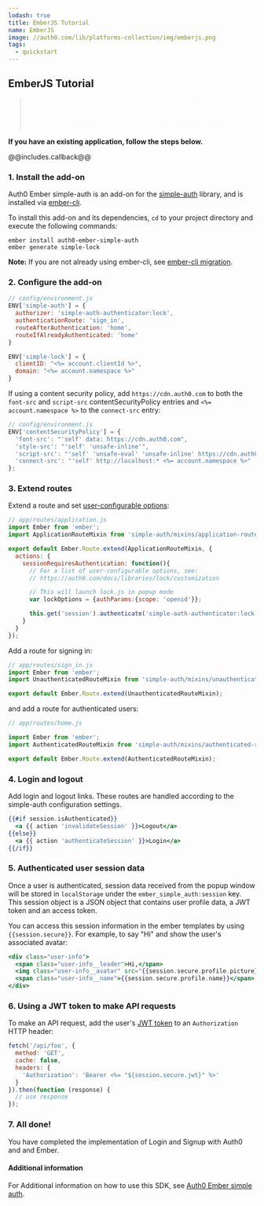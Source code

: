 ```yaml
---
lodash: true
title: EmberJS Tutorial
name: EmberJS
image: //auth0.com/lib/platforms-collection/img/emberjs.png
tags:
  - quickstart
---
```

## EmberJS Tutorial

<div class="package" style="text-align: center;">
  <blockquote>
    <a href="/auth0-ember-simple-auth/master/create-package?path=examples/simple&filePath=examples/simple/config&type=js@@account.clientParam@@" class="btn btn-lg btn-success btn-package" style="text-transform: uppercase; color: white">
      <span style="display: block">Download a Seed project</span>
      <% if (account.userName) { %>
      <span class="smaller" style="display:block; font-size: 11px">with your Auth0 API Keys already set and configured</span>
      <% } %>
    </a>
  </blockquote>
</div>

**If you have an existing application, follow the steps below.**

@@includes.callback@@

### 1. Install the add-on

Auth0 Ember simple-auth is an add-on for the [simple-auth](http://ember-simple-auth.com) library, and is installed via [ember-cli](http://www.ember-cli.com).

To install this add-on and its dependencies, `cd` to your project directory and execute the following commands:

```
ember install auth0-ember-simple-auth
ember generate simple-lock
```

__Note:__ If you are not already using ember-cli, see [ember-cli migration](http://www.ember-cli.com/user-guide/#migrating-an-existing-project-that-doesnt-yet-use-ember-cli).

### 2. Configure the add-on

```js
// config/environment.js
ENV['simple-auth'] = {
  authorizer: 'simple-auth-authenticator:lock',
  authenticationRoute: 'sign_in',
  routeAfterAuthentication: 'home',
  routeIfAlreadyAuthenticated: 'home'
}

ENV['simple-lock'] = {
  clientID: "<%= account.clientId %>",
  domain: "<%= account.namespace %>"
}
```

If using a content security policy, add 
`https://cdn.auth0.com` to both the `font-src` and `script-src` contentSecurityPolicy entries and `<%= account.namespace %>` to the `connect-src` entry:

```js
// config/environment.js
ENV['contentSecurityPolicy'] = {
  'font-src': "'self' data: https://cdn.auth0.com",
  'style-src': "'self' 'unsafe-inline'",
  'script-src': "'self' 'unsafe-eval' 'unsafe-inline' https://cdn.auth0.com",
  'connect-src': "'self' http://localhost:* <%= account.namespace %>"
};
```

### 3. Extend routes

Extend a route and set [user-configurable options](https://auth0.com/docs/libraries/lock/customization):

```js
// app/routes/application.js
import Ember from 'ember';
import ApplicationRouteMixin from 'simple-auth/mixins/application-route-mixin';

export default Ember.Route.extend(ApplicationRouteMixin, {
  actions: {
    sessionRequiresAuthentication: function(){
      // For a list of user-configurable options, see:
      // https://auth0.com/docs/libraries/lock/customization

      // This will launch lock.js in popup mode
      var lockOptions = {authParams:{scope: 'openid'}};

      this.get('session').authenticate('simple-auth-authenticator:lock', lockOptions);
    }
  }
});
```

Add a route for signing in:

```js
// app/routes/sign_in.js
import Ember from 'ember';
import UnauthenticatedRouteMixin from 'simple-auth/mixins/unauthenticated-route-mixin';

export default Ember.Route.extend(UnauthenticatedRouteMixin);
```

and add a route for authenticated users:

```js
// app/routes/home.js

import Ember from 'ember';
import AuthenticatedRouteMixin from 'simple-auth/mixins/authenticated-route-mixin';

export default Ember.Route.extend(AuthenticatedRouteMixin);
```

### 4. Login and logout

Add login and logout links. These routes are handled according to the simple-auth configuration settings.

```handlebars
{{#if session.isAuthenticated}}
  <a {{ action 'invalidateSession' }}>Logout</a>
{{else}}
  <a {{ action 'authenticateSession' }}>Login</a>
{{/if}}
```

### 5. Authenticated user session data

Once a user is authenticated, session data received from the popup window will be stored in `localStorage` under the `ember_simple_auth:session` key. This session object is a JSON object that contains user profile data, a JWT token and an access token.

You can access this session information in the ember templates by using `{{session.secure}}`. For example, to say "Hi" and show the user's associated avatar:

```handlebars
<div class="user-info">
  <span class="user-info__leader">Hi,</span>
  <img class="user-info__avatar" src="{{session.secure.profile.picture}}">
  <span class="user-info__name">{{session.secure.profile.name}}</span>
</div>
```

### 6. Using a JWT token to make API requests

To make an API request, add the user's [JWT token](https://auth0.com/docs/jwt) to an `Authorization` HTTP header:

```js
fetch('/api/foo', {
  method: 'GET',
  cache: false,
  headers: {
    'Authorization': 'Bearer <%= "${session.secure.jwt}" %>'
  }
}).then(function (response) {
  // use response
});
```

### 7. All done!

You have completed the implementation of Login and Signup with Auth0 and and Ember.

#### Additional information

For Additional information on how to use this SDK, see [Auth0 Ember simple auth](http://github.com/auth0/auth0-ember-simple-auth/blob/master/README.md).
